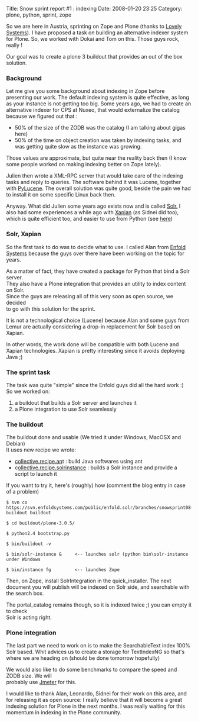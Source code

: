 Title: Snow sprint report #1 : indexing
Date: 2008-01-20 23:25
Category: plone, python, sprint, zope

So we are here in Austria, sprinting on Zope and Plone (thanks to
[Lovely Systems][]). I have proposed a task on building an alternative
indexer system for Plone. So, we worked with Dokai and Tom on this.
Those guys rock, really !   
  
Our goal was to create a plone 3 buildout that provides an out of the
box solution.   
### Background

  
Let me give you some background about indexing in Zope before
presenting our work. The default indexing system is quite effective, as
long as your instance is not getting too big. Some years ago, we had to
create an alternative indexer for CPS at Nuxeo, that would externalize
the catalog because we figured out that :   
-   50% of the size of the ZODB was the catalog (I am talking about
    gigas here)
-   50% of the time on object creation was taken by indexing tasks, and
    was getting quite slow as the instance was growing.

  
Those values are approximate, but quite near the reality back then (I
know some people worked on making indexing better on Zope lately).   
  
Julien then wrote a XML-RPC server that would take care of the indexing
tasks and reply to queries. The software behind it was Lucene, together
with [PyLucene][]. The overall solution was quite good, beside the pain
we had to install it on some specific Linux back then.   
  
Anyway. What did Julien some years ago exists now and is called
[Solr.][] I also had some experiences a while ago with [Xapian][] (as
Sidnei did too), which is quite efficient too, and easier to use from
Python (see [here][])   
### Solr, Xapian

  
So the first task to do was to decide what to use. I called Alan from
[Enfold Systems][] because the guys over there have been working on the
topic for years.   
  
As a matter of fact, they have created a package for Python that bind a
Solr server.   
They also have a Plone integration that provides an utility to index
content on Solr.   
Since the guys are releasing all of this very soon as open source, we
decided   
to go with this solution for the sprint.   
  
It is not a technological choice (Lucene) because Alan and some guys
from   
Lemur are actually considering a drop-in replacement for Solr based on
Xapian.   
  
In other words, the work done will be compatible with both Lucene and
Xapian technologies. Xapian is pretty interesting since it avoids
deploying Java ;)   
### The sprint task

  
The task was quite "simple" since the Enfold guys did all the hard work
:)   
So we worked on:   
1.  a buildout that builds a Solr server and launches it
2.  a Plone integration to use Solr seamlessly

  
### The buildout

  
The buildout done and usable (We tried it under Windows, MacOSX and
Debian)   
It uses new recipe we wrote:   
  
- [collective.recipe.an][]t : build Java softwares using ant   
- c[ollective.recipe.solrinstance][] : builds a Solr instance and
provide a script to launch it   
  
If you want to try it, here's (roughly) how (comment the blog entry in
case of a problem)   

    $ svn co https://svn.enfoldsystems.com/public/enfold.solr/branches/snowsprint08-buildout buildout

    $ cd buildout/plone-3.0.5/

    $ python2.4 bootstrap.py

    $ bin/buildout -v

    $ bin/solr-instance &     <-- launches solr (python bin\solr-instance under Windows

    $ bin/instance fg         <-- launches Zope

  
Then, on Zope, install SolrIntegration in the quick\_installer. The
next document you will publish will be indexed on Solr side, and
searchable with the search box.   
  
The portal\_catalog remains though, so it is indexed twice ;) you can
empty it to check   
Solr is acting right.   
### Plone integration

  
The last part we need to work on is to make the SearchableText index
100% Solr based. Whit advices us to create a storage for TextIndexNG so
that's where we are heading on (should be done tomorrow hopefully)   
  
We would also like to do some benchmarks to compare the speed and ZODB
size. We will   
probably use [Jmeter][] for this.   
  
I would like to thank Alan, Leonardo, Sidnei for their work on this
area, and for releasing it as open source: I really believe that it will
become a great indexing solution for Plone in the next months. I was
really waiting for this momentum in indexing in the Plone community.

  [Lovely Systems]: http://www.lovelysystems.com/
  [PyLucene]: http://pylucene.osafoundation.org/
  [Solr.]: http://lucene.apache.org/solr/
  [Xapian]: http://xapian.org/
  [here]: http://tarekziade.wordpress.com/2007/06/12/indexation-service-with-xapian/
  [Enfold Systems]: http://www.enfoldsystems.com/
  [collective.recipe.an]: http://svn.plone.org/svn/collective/buildout/collective.recipe.ant
  [ollective.recipe.solrinstance]: http://svn.plone.org/svn/collective/buildout/collective.recipe.solrinstance/
  [Jmeter]: http://jakarta.apache.org/jmeter/
